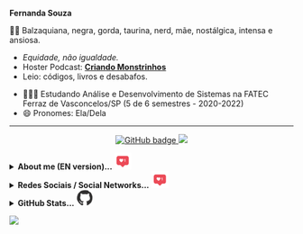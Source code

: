**Fernanda Souza** 

👩🏾‍ Balzaquiana, negra, gorda, taurina, nerd, mãe, nostálgica, intensa e ansiosa. 
* *Equidade, não igualdade.* 
* Hoster Podcast: [**Criando Monstrinhos**](https://anchor.fm/criando-monstrinhos/)
* Leio: códigos, livros e desabafos.

- 👩🏾‍🎓 Estudando Análise e Desenvolvimento de Sistemas na FATEC Ferraz de Vasconcelos/SP (5 de 6 semestres - 2020-2022)
- 😄 Pronomes: Ela/Dela
--------------------------------------------------------------------------
<p align="center">
  <a href="https://github.com/leitoraincomum?tab=followers">
    <img src="https://img.shields.io/github/followers/leitoraincomum?label=Followers&logo=GitHub&style=for-the-badge" alt="GitHub badge" />
  </a>
  <a href="http://twitter.com/leitoraincomum">
    <img src="https://img.shields.io/twitter/follow/leitoraincomum?label=Twitter&logo=twitter&style=for-the-badge" />
  </a>
</p>
<section><details align="left">
  <summary><b> About me (EN version)...</b></i> <img src="https://github.com/leitoraincomum/leitoraincomum/blob/master/like.gif?raw=true" width="30px"> </summary>

👩🏾‍ Balzaquian, black girl, fat, taurine, nerd, mother, nostalgic, intense and anxious.
* *Equity, not equality.* 
* Hoster Podcast: [**Criando Monstrinhos**](https://anchor.fm/criando-monstrinhos/)
* I read: codes, books and outbursts.

- 🇧🇷 - Brasilian- 👩🏾‍🎓 I'm student Analysis and Systems Development on FATEC Ferraz de Vasconcelos/SP (5 of 6 semesters - 2020-2022)
- 😄 Pronouns: She/Her
  
</section>
<section><details align="left">
  <summary><b>Redes Sociais / Social Networks...</b></i> <img src="https://github.com/leitoraincomum/leitoraincomum/blob/master/like.gif?raw=true" width="30px"> </summary>
👥 https://linklist.bio/leitoraincomum
</section>
<section>
<details align="left">
  <summary><b>GitHub Stats...</b></i> <img src="https://github.com/leitoraincomum/leitoraincomum/blob/master/github.gif?raw=true" width="30px"> </summary>

**GitHub Stats / Estatísticas GitHub**

![Github stats](https://github-readme-stats.vercel.app/api?username=leitoraincomum&hide=issues&theme=tokyonight&show_icons=true&hide_border=false&count_private=true&include_all_commits=true&line_height=24.5)
[![Top Langs](https://github-readme-stats.vercel.app/api/top-langs/?username=leitoraincomum&layout=compact&theme=tokyonight&langs_count=10&line_height=24.5)](https://github.com/leitoraincomum/github-readme-stats)</details>
</section>

![](https://komarev.com/ghpvc/?username=leitoraincomum&color=blue&style=flat)
